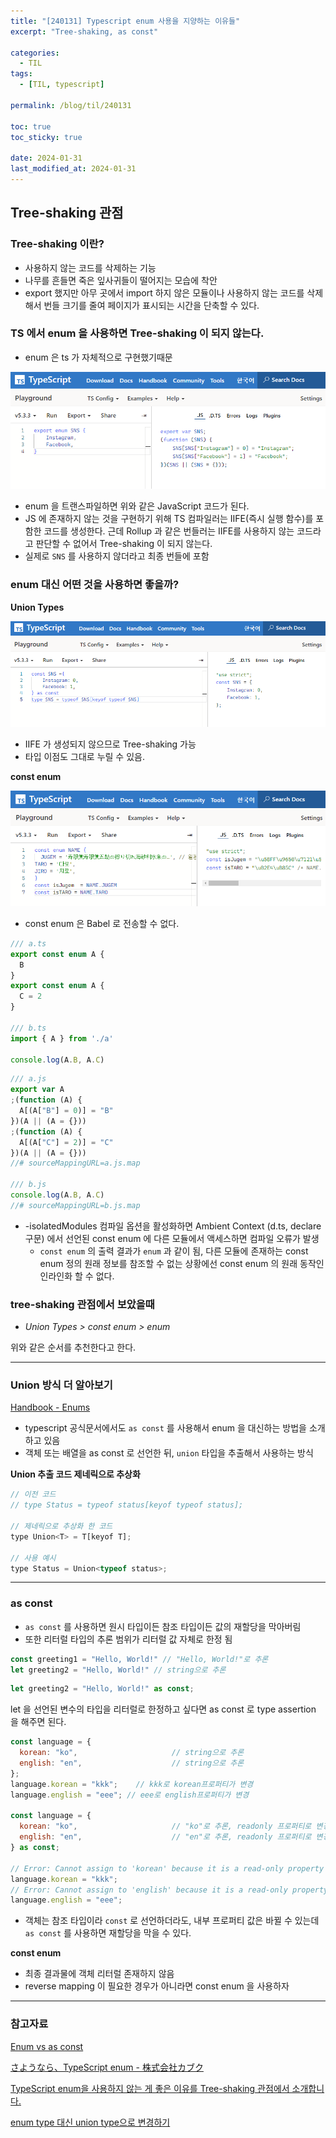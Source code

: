 ```yaml
---
title: "[240131] Typescript enum 사용을 지양하는 이유들"
excerpt: "Tree-shaking, as const"

categories:
  - TIL
tags:
  - [TIL, typescript]

permalink: /blog/til/240131

toc: true
toc_sticky: true

date: 2024-01-31
last_modified_at: 2024-01-31
---
```


## Tree-shaking 관점

### Tree-shaking 이란?

- 사용하지 않는 코드를 삭제하는 기능
- 나무를 흔들면 죽은 잎사귀들이 떨어지는 모습에 착안
- export 했지만 아무 곳에서 import 하지 않은 모듈이나 사용하지 않는 코드를 삭제해서 번들 크기를 줄여 페이지가 표시되는 시간을 단축할 수 있다.

### TS 에서 enum 을 사용하면 Tree-shaking 이 되지 않는다.

- enum 은 ts 가 자체적으로 구현했기때문

![image-1](/assets//images/TIL/240131-1.png)

- enum 을 트랜스파일하면 위와 같은 JavaScript 코드가 된다.
- JS 에 존재하지 않는 것을 구현하기 위해 TS 컴파일러는 IIFE(즉시 실행 함수)를 포함한 코드를 생성한다. 근데 Rollup 과 같은 번들러는 IIFE를 사용하지 않는 코드라고 판단할 수 없어서 Tree-shaking 이 되지 않는다.
- 실제로 `SNS` 를 사용하지 않더라고 최종 번들에 포함

### enum 대신 어떤 것을 사용하면 좋을까?

**Union Types**

![image-2](/assets//images/TIL/240131-2.png)

- IIFE 가 생성되지 않으므로 Tree-shaking 가능
- 타입 이점도 그대로 누릴 수 있음.

**const enum**

![image-3](/assets//images/TIL/240131-3.png)

- const enum 은 Babel 로 전송할 수 없다.

```jsx
/// a.ts
export const enum A {
  B
}
export const enum A {
  C = 2
}

/// b.ts
import { A } from './a'

console.log(A.B, A.C)
```

```jsx
/// a.js
export var A
;(function (A) {
  A[(A["B"] = 0)] = "B"
})(A || (A = {}))
;(function (A) {
  A[(A["C"] = 2)] = "C"
})(A || (A = {}))
//# sourceMappingURL=a.js.map

/// b.js
console.log(A.B, A.C)
//# sourceMappingURL=b.js.map
```

- -isolatedModules 컴파일 옵션을 활성화하면 Ambient Context (d.ts, declare 구문) 에서 선언된 const enum 에 다른 모듈에서 액세스하면 컴파일 오류가 발생
  - `const enum` 의 출력 결과가 `enum` 과 같이 됨, 다른 모듈에 존재하는 const enum 정의 원래 정보를 참조할 수 없는 상황에선 const enum 의 원래 동작인 인라인화 할 수 없다.

### tree-shaking 관점에서 보았을때

- _Union Types > const enum > enum_

위와 같은 순서를 추천한다고 한다.

---

### Union 방식 더 알아보기

[Handbook - Enums](https://www.typescriptlang.org/docs/handbook/enums.html#objects-vs-enums)

- typescript 공식문서에서도 `as const` 를 사용해서 enum 을 대신하는 방법을 소개하고 있음
- 객체 또는 배열을 as const 로 선언한 뒤, `union` 타입을 추출해서 사용하는 방식

**Union 추출 코드 제네릭으로 추상화**

```jsx
// 이전 코드
// type Status = typeof status[keyof typeof status];

// 제네릭으로 추상화 한 코드
type Union<T> = T[keyof T];

// 사용 예시
type Status = Union<typeof status>;
```

---

### as const

- `as const` 를 사용하면 원시 타입이든 참조 타입이든 값의 재할당을 막아버림
- 또한 리터럴 타입의 추론 범위가 리터럴 값 자체로 한정 됨

```jsx
const greeting1 = "Hello, World!" // "Hello, World!"로 추론
let greeting2 = "Hello, World!" // string으로 추론
```

```jsx
let greeting2 = "Hello, World!" as const;
```

let 을 선언된 변수의 타입을 리터럴로 한정하고 싶다면 as const 로 type assertion 을 해주면 된다.

```jsx
const language = {
  korean: "ko",						// string으로 추론
  english: "en",					// string으로 추론
};
language.korean = "kkk";	// kkk로 korean프로퍼티가 변경
language.english = "eee"; // eee로 english프로퍼티가 변경

const language = {
  korean: "ko",						// "ko"로 추론, readonly 프로퍼티로 변경
  english: "en",					// "en"로 추론, readonly 프로퍼티로 변경
} as const;

// Error: Cannot assign to 'korean' because it is a read-only property
language.korean = "kkk";
// Error: Cannot assign to 'english' because it is a read-only property.
language.english = "eee";
```

- 객체는 참조 타입이라 `const` 로 선언하더라도, 내부 프로퍼티 값은 바뀔 수 있는데 `as const` 를 사용하면 재할당을 막을 수 있다.

**const enum**

- 최종 결과물에 객체 리터럴 존재하지 않음
- reverse mapping 이 필요한 경우가 아니라면 const enum 을 사용하자

---

### 참고자료

[Enum vs as const](https://velog.io/@logqwerty/Enum-vs-as-const)

[さようなら、TypeScript enum - 株式会社カブク](https://www.kabuku.co.jp/developers/good-bye-typescript-enum)

[TypeScript enum을 사용하지 않는 게 좋은 이유를 Tree-shaking 관점에서 소개합니다.](https://engineering.linecorp.com/ko/blog/typescript-enum-tree-shaking)

[enum type 대신 union type으로 변경하기](https://ajdkfl6445.gitbook.io/study/typescript/enum-type-union-type)
